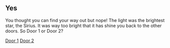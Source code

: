 ## Yes
You thought you can find your way out but nope! The light was the brightest star, the Sirius. It was way too bright that it has shine you back to the other doors. So Door 1 or Door 2?

[Door 1](../door1/door1.md)
[Door 2](../door2/door2.md)
